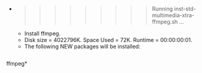 * >>>>>>>>> Running inst-std-multimedia-xtra-ffmpeg.sh ...
  * Install ffmpeg.
  * Disk size = 4022796K. Space Used = 72K. Runtime = 00:00:00:01.
  * The following NEW packages will be installed:
  ```bash
ffmpeg*
  ```
